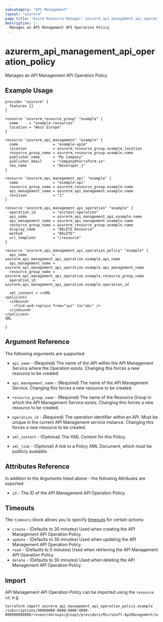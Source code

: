 ```yaml
---
subcategory: "API Management"
layout: "azurerm"
page_title: "Azure Resource Manager: azurerm_api_management_api_operation_policy"
description: |-
  Manages an API Management API Operation Policy
---
```


# azurerm_api_management_api_operation_policy

Manages an API Management API Operation Policy

## Example Usage

```hcl
provider "azurerm" {
  features {}
}

resource "azurerm_resource_group" "example" {
  name     = "example-resources"
  location = "West Europe"
}

resource "azurerm_api_management" "example" {
  name                = "example-apim"
  location            = azurerm_resource_group.example.location
  resource_group_name = azurerm_resource_group.example.name
  publisher_name      = "My Company"
  publisher_email     = "company@terraform.io"
  sku_name            = "Developer_1"
}

resource "azurerm_api_management_api" "example" {
  name                = "example-api"
  resource_group_name = azurerm_resource_group.example.name
  api_management_name = azurerm_api_management.example.name
  revision            = "1"
}

resource "azurerm_api_management_api_operation" "example" {
  operation_id        = "acctest-operation"
  api_name            = azurerm_api_management_api.example.name
  api_management_name = azurerm_api_management.example.name
  resource_group_name = azurerm_resource_group.example.name
  display_name        = "DELETE Resource"
  method              = "DELETE"
  url_template        = "/resource"
}

resource "azurerm_api_management_api_operation_policy" "example" {
  api_name            = azurerm_api_management_api_operation.example.api_name
  api_management_name = azurerm_api_management_api_operation.example.api_management_name
  resource_group_name = azurerm_api_management_api_operation.example.resource_group_name
  operation_id        = azurerm_api_management_api_operation.example.operation_id

  xml_content = <<XML
<policies>
  <inbound>
    <find-and-replace from="xyz" to="abc" />
  </inbound>
</policies>
XML

}
```

## Argument Reference

The following arguments are supported:

* `api_name` - (Required) The name of the API within the API Management Service where the Operation exists. Changing this forces a new resource to be created.

* `api_management_name` - (Required) The name of the API Management Service. Changing this forces a new resource to be created.

* `resource_group_name` - (Required) The name of the Resource Group in which the API Management Service exists. Changing this forces a new resource to be created.

* `operation_id` - (Required) The operation identifier within an API. Must be unique in the current API Management service instance. Changing this forces a new resource to be created.

* `xml_content` - (Optional) The XML Content for this Policy.

* `xml_link` - (Optional) A link to a Policy XML Document, which must be publicly available.

## Attributes Reference

In addition to the Arguments listed above - the following Attributes are exported:

* `id` - The ID of the API Management API Operation Policy.

## Timeouts

The `timeouts` block allows you to specify [timeouts](https://www.terraform.io/language/resources/syntax#operation-timeouts) for certain actions:

* `create` - (Defaults to 30 minutes) Used when creating the API Management API Operation Policy.
* `update` - (Defaults to 30 minutes) Used when updating the API Management API Operation Policy.
* `read` - (Defaults to 5 minutes) Used when retrieving the API Management API Operation Policy.
* `delete` - (Defaults to 30 minutes) Used when deleting the API Management API Operation Policy.

## Import

API Management API Operation Policy can be imported using the `resource id`, e.g.

```shell
terraform import azurerm_api_management_api_operation_policy.example /subscriptions/00000000-0000-0000-0000-000000000000/resourceGroups/group1/providers/Microsoft.ApiManagement/service/instance1/apis/api1/operations/operation1/policies/policy
```
